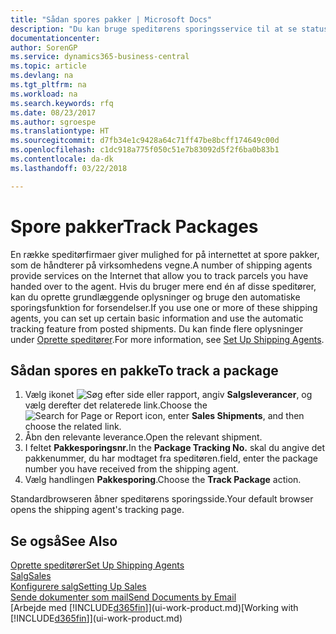 ```yaml
---
title: "Sådan spores pakker | Microsoft Docs"
description: "Du kan bruge speditørens sporingsservice til at se status for en levering."
documentationcenter: 
author: SorenGP
ms.service: dynamics365-business-central
ms.topic: article
ms.devlang: na
ms.tgt_pltfrm: na
ms.workload: na
ms.search.keywords: rfq
ms.date: 08/23/2017
ms.author: sgroespe
ms.translationtype: HT
ms.sourcegitcommit: d7fb34e1c9428a64c71ff47be8bcff174649c00d
ms.openlocfilehash: c1dc918a775f050c51e7b83092d5f2f6ba0b83b1
ms.contentlocale: da-dk
ms.lasthandoff: 03/22/2018

---
```

# <a name="track-packages"></a><span data-ttu-id="5a70e-103">Spore pakker</span><span class="sxs-lookup"><span data-stu-id="5a70e-103">Track Packages</span></span>
<span data-ttu-id="5a70e-104">En række speditørfirmaer giver mulighed for på internettet at spore pakker, som de håndterer på virksomhedens vegne.</span><span class="sxs-lookup"><span data-stu-id="5a70e-104">A number of shipping agents provide services on the Internet that allow you to track parcels you have handed over to the agent.</span></span> <span data-ttu-id="5a70e-105">Hvis du bruger mere end én af disse speditører, kan du oprette grundlæggende oplysninger og bruge den automatiske sporingsfunktion for forsendelser.</span><span class="sxs-lookup"><span data-stu-id="5a70e-105">If you use one or more of these shipping agents, you can set up certain basic information and use the automatic tracking feature from posted shipments.</span></span> <span data-ttu-id="5a70e-106">Du kan finde flere oplysninger under [Oprette speditører](sales-how-to-set-up-shipping-agents.md).</span><span class="sxs-lookup"><span data-stu-id="5a70e-106">For more information, see [Set Up Shipping Agents](sales-how-to-set-up-shipping-agents.md).</span></span>

## <a name="to-track-a-package"></a><span data-ttu-id="5a70e-107">Sådan spores en pakke</span><span class="sxs-lookup"><span data-stu-id="5a70e-107">To track a package</span></span>
1. <span data-ttu-id="5a70e-108">Vælg ikonet ![Søg efter side eller rapport](media/ui-search/search_small.png "Ikonet Søg efter side eller rapport"), angiv **Salgsleverancer**, og vælg derefter det relaterede link.</span><span class="sxs-lookup"><span data-stu-id="5a70e-108">Choose the ![Search for Page or Report](media/ui-search/search_small.png "Search for Page or Report icon") icon, enter **Sales Shipments**, and then choose the related link.</span></span>
2. <span data-ttu-id="5a70e-109">Åbn den relevante leverance.</span><span class="sxs-lookup"><span data-stu-id="5a70e-109">Open the relevant shipment.</span></span>
3. <span data-ttu-id="5a70e-110">I feltet **Pakkesporingsnr.**</span><span class="sxs-lookup"><span data-stu-id="5a70e-110">In the **Package Tracking No.**</span></span> <span data-ttu-id="5a70e-111">skal du angive det pakkenummer, du har modtaget fra speditøren.</span><span class="sxs-lookup"><span data-stu-id="5a70e-111">field, enter the package number you have received from the shipping agent.</span></span>
4. <span data-ttu-id="5a70e-112">Vælg handlingen **Pakkesporing**.</span><span class="sxs-lookup"><span data-stu-id="5a70e-112">Choose the **Track Package** action.</span></span>

<span data-ttu-id="5a70e-113">Standardbrowseren åbner speditørens sporingsside.</span><span class="sxs-lookup"><span data-stu-id="5a70e-113">Your default browser opens the shipping agent's tracking page.</span></span>

## <a name="see-also"></a><span data-ttu-id="5a70e-114">Se også</span><span class="sxs-lookup"><span data-stu-id="5a70e-114">See Also</span></span>
[<span data-ttu-id="5a70e-115">Oprette speditører</span><span class="sxs-lookup"><span data-stu-id="5a70e-115">Set Up Shipping Agents</span></span>](sales-how-to-set-up-shipping-agents.md)  
[<span data-ttu-id="5a70e-116">Salg</span><span class="sxs-lookup"><span data-stu-id="5a70e-116">Sales</span></span>](sales-manage-sales.md)  
[<span data-ttu-id="5a70e-117">Konfigurere salg</span><span class="sxs-lookup"><span data-stu-id="5a70e-117">Setting Up Sales</span></span>](sales-setup-sales.md)  
[<span data-ttu-id="5a70e-118">Sende dokumenter som mail</span><span class="sxs-lookup"><span data-stu-id="5a70e-118">Send Documents by Email</span></span>](ui-how-send-documents-email.md)  
<span data-ttu-id="5a70e-119">[Arbejde med [!INCLUDE[d365fin](includes/d365fin_md.md)]](ui-work-product.md)</span><span class="sxs-lookup"><span data-stu-id="5a70e-119">[Working with [!INCLUDE[d365fin](includes/d365fin_md.md)]](ui-work-product.md)</span></span>

